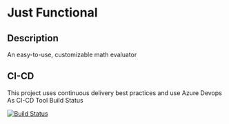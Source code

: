 # Just Functional


## Description 

An easy-to-use, customizable math evaluator

## CI-CD
This project uses continuous delivery best practices and use Azure Devops As CI-CD Tool Build Status

[![Build Status](https://dev.azure.com/SimpleSolutionsSoft/JustFunctional/_apis/build/status/Just%20Functional%20-%20GitHub?branchName=main)](https://dev.azure.com/SimpleSolutionsSoft/JustFunctional/_build/latest?definitionId=5&branchName=main)
